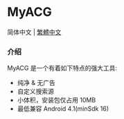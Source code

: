 # MyACG
简体中文 | [繁體中文](https://github.com/ylk2534246654/MyACG/edit/main/README_zh_TW.md)

### 介绍

MyACG 是一个有着如下特点的强大工具:

- 纯净 & 无广告
- 自定义搜索源
- 小体积，安装包仅占用 10MB
- 最低兼容 Android 4.1(minSdk 16)
